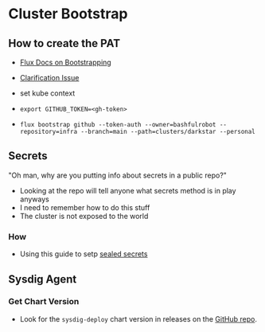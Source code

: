 # Cluster Bootstrap

## How to create the PAT

- [Flux Docs on Bootstrapping](https://fluxcd.io/flux/installation/bootstrap/github/#github-organization)
- [Clarification Issue](https://github.com/fluxcd/flux2/issues/4412)

- set kube context
- `export GITHUB_TOKEN=<gh-token>`
- `flux bootstrap github --token-auth --owner=bashfulrobot --repository=infra --branch=main --path=clusters/darkstar --personal`

## Secrets

"Oh man, why are you putting info about secrets in a public repo?"

- Looking at the repo will tell anyone what secrets method is in play anyways
- I need to remember how to do this stuff
- The cluster is not exposed to the world

### How

- Using this guide to setp [sealed secrets](https://fluxcd.io/flux/guides/sealed-secrets/)

## Sysdig Agent

### Get Chart Version

- Look for the `sysdig-deploy` chart version in releases on the [GitHub repo](https://github.com/sysdiglabs/charts/releases).
